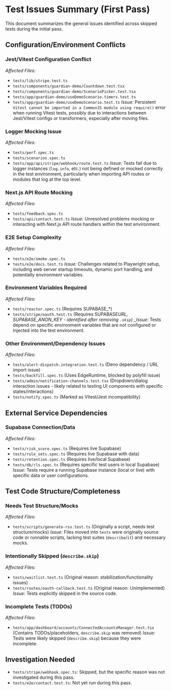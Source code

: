 # Test Issues Summary (First Pass)

This document summarizes the general issues identified across skipped tests during the initial pass.

## Configuration/Environment Conflicts

### Jest/Vitest Configuration Conflict

_Affected Files:_

- `tests/lib/stripe.test.ts`
- `tests/components/guardian-demo/Countdown.test.tsx`
- `tests/components/guardian-demo/ScenarioPicker.test.tsx`
- `tests/app/guardian-demo/useDemoScenario.timers.test.ts`
- `tests/app/guardian-demo/useDemoScenario.test.ts`
  _Issue:_ Persistent `Vitest cannot be imported in a CommonJS module using require()` error when running Vitest tests, possibly due to interactions between Jest/Vitest configs or transformers, especially after moving files.

### Logger Mocking Issue

_Affected Files:_

- `tests/perf.spec.ts`
- `tests/scenarios.spec.ts`
- `tests/app/api/stripe/webhook/route.test.ts`
  _Issue:_ Tests fail due to logger instances (`log.info`, etc.) not being defined or mocked correctly in the test environment, particularly when importing API routes or modules that log at the top level.

### Next.js API Route Mocking

_Affected Files:_

- `tests/feedback.spec.ts`
- `tests/api/contact.test.ts`
  _Issue:_ Unresolved problems mocking or interacting with Next.js API route handlers within the test environment.

### E2E Setup Complexity

_Affected Files:_

- `tests/e2e/smoke.spec.ts`
- `tests/e2e/docs.test.ts`
  _Issue:_ Challenges related to Playwright setup, including web server startup timeouts, dynamic port handling, and potentially environment variables.

### Environment Variables Required

_Affected Files:_

- `tests/reactor.spec.ts` (Requires SUPABASE\_\*)
- `tests/stripe/oauth.test.ts` (Requires SUPABASE*URL, SUPABASE_ANON_KEY - identified after removing `.skip`)
  \_Issue:* Tests depend on specific environment variables that are not configured or injected into the test environment.

### Other Environment/Dependency Issues

_Affected Files:_

- `tests/alert-dispatch.integration.test.ts` (Deno dependency / URL import issue)
- `tests/backfill.spec.ts` (Uses EdgeRuntime, blocked by polyfill issue)
- `tests/admin/notification-channels.test.tsx` (Dropdown/dialog interaction issues - likely related to testing UI components with specific states/interactions)
- `tests/notify.spec.ts` (Marked as Vitest/Jest incompatibility)

## External Service Dependencies

### Supabase Connection/Data

_Affected Files:_

- `tests/risk_score.spec.ts` (Requires live Supabase)
- `tests/rule_sets.spec.ts` (Requires live Supabase with data)
- `tests/retention.spec.ts` (Requires live/local Supabase)
- `tests/db/rls.spec.ts` (Requires specific test users in local Supabase)
  _Issue:_ Tests require a running Supabase instance (local or live) with specific data or user configurations.

## Test Code Structure/Completeness

### Needs Test Structure/Mocks

_Affected Files:_

- `tests/scripts/generate-rss.test.ts` (Originally a script, needs test structure/mocks)
  _Issue:_ Files moved into `tests` were originally source code or runnable scripts, lacking test suites (`describe`/`it`) and necessary mocks.

### Intentionally Skipped (`describe.skip`)

_Affected Files:_

- `tests/waitlist.test.ts` (Original reason: stabilization/functionality issues)
- `tests/routes/oauth-callback.test.ts` (Original reason: Unimplemented)
  _Issue:_ Tests explicitly skipped in the source code.

### Incomplete Tests (TODOs)

_Affected Files:_

- `tests/app/dashboard/accounts/ConnectedAccountsManager.test.tsx` (Contains TODOs/placeholders, `describe.skip` was removed)
  _Issue:_ Tests were likely skipped (`describe.skip`) because they were incomplete.

## Investigation Needed

- `tests/stripe/webhook.spec.ts`: Skipped, but the specific reason was not investigated during this pass.
- `tests/e2e/contact.test.ts`: Not yet run during this pass.
